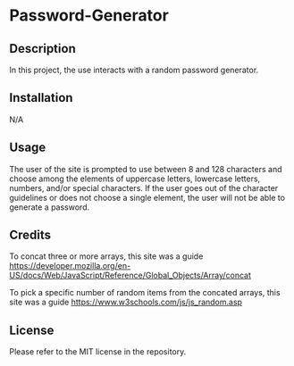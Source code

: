 # Password-Generator

## Description

In this project, the use interacts with a random password generator.

## Installation

N/A

## Usage

The user of the site is prompted to use between 8 and 128 characters and choose among the elements of uppercase letters, lowercase letters, numbers, and/or special characters. If the user goes out of the character guidelines or does not choose a single element, the user will not be able to generate a password.

## Credits

To concat three or more arrays, this site was a guide https://developer.mozilla.org/en-US/docs/Web/JavaScript/Reference/Global_Objects/Array/concat

To pick a specific number of random items from the concated arrays, this site was a guide https://www.w3schools.com/js/js_random.asp

## License

Please refer to the MIT license in the repository.